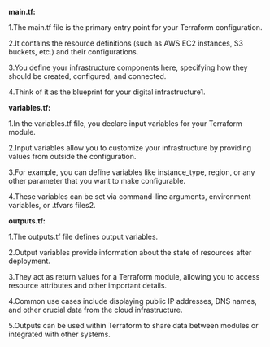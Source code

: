 **main.tf:**

1.The main.tf file is the primary entry point for your Terraform configuration.

2.It contains the resource definitions (such as AWS EC2 instances, S3 buckets, etc.) and their configurations.

3.You define your infrastructure components here, specifying how they should be created, configured, and connected.

4.Think of it as the blueprint for your digital infrastructure1.

**variables.tf:**

1.In the variables.tf file, you declare input variables for your Terraform module.

2.Input variables allow you to customize your infrastructure by providing values from outside the configuration.

3.For example, you can define variables like instance_type, region, or any other parameter that you want to make configurable.

4.These variables can be set via command-line arguments, environment variables, or .tfvars files2.

**outputs.tf:**

1.The outputs.tf file defines output variables.

2.Output variables provide information about the state of resources after deployment.

3.They act as return values for a Terraform module, allowing you to access resource attributes and other important details.

4.Common use cases include displaying public IP addresses, DNS names, and other crucial data from the cloud infrastructure.

5.Outputs can be used within Terraform to share data between modules or integrated with other systems.
